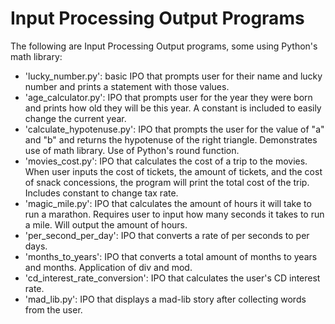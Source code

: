 # Input Processing Output Programs
The following are Input Processing Output programs, some using Python's math library:
- 'lucky_number.py': basic IPO that prompts user for their name and lucky number and prints a statement with those values.
- 'age_calculator.py': IPO that prompts user for the year they were born and prints how old they will be this year. A constant is included to easily change the current year.
- 'calculate_hypotenuse.py': IPO that prompts the user for the value of "a" and "b" and returns the hypotenuse of the right triangle. Demonstrates use of math library. Use of Python's round function.
- 'movies_cost.py': IPO that calculates the cost of a trip to the movies. When user inputs the cost of tickets, the amount of tickets, and the cost of snack concessions, the program will print the total cost of the trip. Includes constant to change tax rate.
- 'magic_mile.py': IPO that calculates the amount of hours it will take to run a marathon. Requires user to input how many seconds it takes to run a mile. Will output the amount of hours.
- 'per_second_per_day': IPO that converts a rate of per seconds to per days.
- 'months_to_years': IPO that converts a total amount of months to years and months. Application of div and mod.
- 'cd_interest_rate_conversion': IPO that calculates the user's CD interest rate.
- 'mad_lib.py': IPO that displays a mad-lib story after collecting words from the user. 
